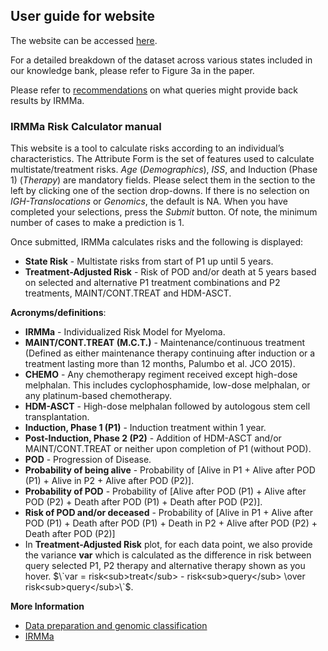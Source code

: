 ## User guide for website

The website can be accessed [here](https://irmma-risk-calculator.miami.edu).

For a detailed breakdown of the dataset across various states included in our knowledge bank, please refer to Figure 3a in the paper.

Please refer to [recommendations](recommendations.pdf) on what queries might provide back results by IRMMa.

### IRMMa Risk Calculator manual

This website is a tool to calculate risks according to an individual’s characteristics. The Attribute Form is the set of features used to calculate multistate/treatment risks. *Age* (*Demographics*), *ISS*, and Induction (Phase 1) (*Therapy*) are mandatory fields. Please select them in the section to the left by clicking one of the section drop-downs. If there is no selection on *IGH-Translocations* or *Genomics*, the default is NA. When you have completed your selections, press the *Submit* button. Of note, the minimum number of cases to make a prediction is 1.

Once submitted, IRMMa calculates risks and the following is displayed:

* **State Risk** - Multistate risks from start of P1 up until 5 years.
* **Treatment-Adjusted Risk** - Risk of POD and/or death at 5 years based on selected and alternative P1 treatment combinations and P2 treatments, MAINT/CONT.TREAT and HDM-ASCT.

**Acronyms/definitions**:

* **IRMMa** - Individualized Risk Model for Myeloma.
* **MAINT/CONT.TREAT (M.C.T.)** - Maintenance/continuous treatment (Defined as either maintenance therapy continuing after induction or a treatment lasting more than 12 months, Palumbo et al. JCO 2015).
* **CHEMO** - Any chemotherapy regiment received except high-dose melphalan. This includes cyclophosphamide, low-dose melphalan, or any platinum-based chemotherapy.
* **HDM-ASCT** - High-dose melphalan followed by autologous stem cell transplantation.
* **Induction, Phase 1 (P1)** - Induction treatment within 1 year.
* **Post-Induction, Phase 2 (P2)** - Addition of HDM-ASCT and/or MAINT/CONT.TREAT or neither upon completion of P1 (without POD).
* **POD** - Progression of Disease.
* **Probability of being alive** - Probability of [Alive in P1 + Alive after POD (P1) + Alive in P2 + Alive after POD (P2)].
* **Probability of POD** - Probability of [Alive after POD (P1) + Alive after POD (P2) + Death after POD (P1) + Death after POD (P2)]. 
* **Risk of POD and/or deceased** - Probability of [Alive in P1 + Alive after POD (P1) + Death after POD (P1) + Death in P2 + Alive after POD (P2) + Death after POD (P2)]
* In **Treatment-Adjusted Risk** plot, for each data point, we also provide the variance **var** which is calculated as the difference in risk between query selected P1, P2 therapy and alternative therapy shown as you hover. $\`var = risk<sub>treat</sub> - risk<sub>query</sub> \over risk<sub>query</sub>\`$.

**More Information**
* [Data preparation and genomic classification](https://github.com/UM-Myeloma-Genomics/GCP_MM/tree/main/genomic)
* [IRMMa](https://github.com/UM-Myeloma-Genomics/GCP_MM/tree/main/prognostication)
